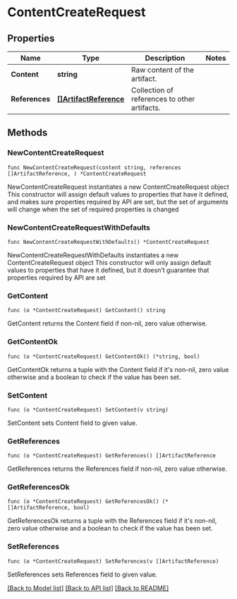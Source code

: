 # ContentCreateRequest

## Properties

Name | Type | Description | Notes
------------ | ------------- | ------------- | -------------
**Content** | **string** | Raw content of the artifact. | 
**References** | [**[]ArtifactReference**](ArtifactReference.md) | Collection of references to other artifacts. | 

## Methods

### NewContentCreateRequest

`func NewContentCreateRequest(content string, references []ArtifactReference, ) *ContentCreateRequest`

NewContentCreateRequest instantiates a new ContentCreateRequest object
This constructor will assign default values to properties that have it defined,
and makes sure properties required by API are set, but the set of arguments
will change when the set of required properties is changed

### NewContentCreateRequestWithDefaults

`func NewContentCreateRequestWithDefaults() *ContentCreateRequest`

NewContentCreateRequestWithDefaults instantiates a new ContentCreateRequest object
This constructor will only assign default values to properties that have it defined,
but it doesn't guarantee that properties required by API are set

### GetContent

`func (o *ContentCreateRequest) GetContent() string`

GetContent returns the Content field if non-nil, zero value otherwise.

### GetContentOk

`func (o *ContentCreateRequest) GetContentOk() (*string, bool)`

GetContentOk returns a tuple with the Content field if it's non-nil, zero value otherwise
and a boolean to check if the value has been set.

### SetContent

`func (o *ContentCreateRequest) SetContent(v string)`

SetContent sets Content field to given value.


### GetReferences

`func (o *ContentCreateRequest) GetReferences() []ArtifactReference`

GetReferences returns the References field if non-nil, zero value otherwise.

### GetReferencesOk

`func (o *ContentCreateRequest) GetReferencesOk() (*[]ArtifactReference, bool)`

GetReferencesOk returns a tuple with the References field if it's non-nil, zero value otherwise
and a boolean to check if the value has been set.

### SetReferences

`func (o *ContentCreateRequest) SetReferences(v []ArtifactReference)`

SetReferences sets References field to given value.



[[Back to Model list]](../README.md#documentation-for-models) [[Back to API list]](../README.md#documentation-for-api-endpoints) [[Back to README]](../README.md)


